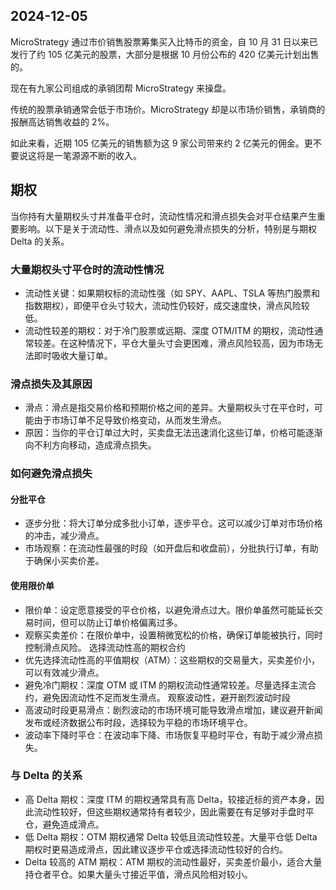 ## 2024-12-05

MicroStrategy 通过市价销售股票筹集买入比特币的资金，自 10 月 31 日以来已发行了约 105 亿美元的股票，大部分是根据 10 月份公布的 420 亿美元计划出售的。

现在有九家公司组成的承销团帮 MicroStrategy 来操盘。

传统的股票承销通常会低于市场价。MicroStrategy 却是以市场价销售，承销商的报酬高达销售收益的 2%。

如此来看，近期 105 亿美元的销售额为这 9 家公司带来约 2 亿美元的佣金。更不要说这将是一笔源源不断的收入。

## 期权

当你持有大量期权头寸并准备平仓时，流动性情况和滑点损失会对平仓结果产生重要影响。以下是关于流动性、滑点以及如何避免滑点损失的分析，特别是与期权 Delta 的关系。

### 大量期权头寸平仓时的流动性情况

- 流动性关键：如果期权标的流动性强（如 SPY、AAPL、TSLA 等热门股票和指数期权），即便平仓头寸较大，流动性仍较好，成交速度快，滑点风险较低。
- 流动性较差的期权：对于冷门股票或远期、深度 OTM/ITM 的期权，流动性通常较差。在这种情况下，平仓大量头寸会更困难，滑点风险较高，因为市场无法即时吸收大量订单。

### 滑点损失及其原因

- 滑点：滑点是指交易价格和预期价格之间的差异。大量期权头寸在平仓时，可能由于市场订单不足导致价格变动，从而发生滑点。
- 原因：当你的平仓订单过大时，买卖盘无法迅速消化这些订单，价格可能逐渐向不利方向移动，造成滑点损失。

### 如何避免滑点损失

#### 分批平仓

- 逐步分批：将大订单分成多批小订单，逐步平仓。这可以减少订单对市场价格的冲击，减少滑点。
- 市场观察：在流动性最强的时段（如开盘后和收盘前），分批执行订单，有助于确保小买卖价差。

#### 使用限价单

- 限价单：设定愿意接受的平仓价格，以避免滑点过大。限价单虽然可能延长交易时间，但可以防止订单价格偏离过多。
- 观察买卖差价：在限价单中，设置稍微宽松的价格，确保订单能被执行，同时控制滑点风险。
  选择流动性高的期权合约
- 优先选择流动性高的平值期权（ATM）：这些期权的交易量大，买卖差价小，可以有效减少滑点。
- 避免冷门期权：深度 OTM 或 ITM 的期权流动性通常较差。尽量选择主流合约，避免因流动性不足而发生滑点。
  观察波动性，避开剧烈波动时段
- 高波动时段更易滑点：剧烈波动的市场环境可能导致滑点增加，建议避开新闻发布或经济数据公布时段，选择较为平稳的市场环境平仓。
- 波动率下降时平仓：在波动率下降、市场恢复平稳时平仓，有助于减少滑点损失。

### 与 Delta 的关系

- 高 Delta 期权：深度 ITM 的期权通常具有高 Delta，较接近标的资产本身，因此流动性较好，但这些期权通常持有者较少，因此需要在有足够对手盘时平仓，避免造成滑点。
- 低 Delta 期权：OTM 期权通常 Delta 较低且流动性较差。大量平仓低 Delta 期权时更易造成滑点，因此建议逐步平仓或选择流动性较好的合约。
- Delta 较高的 ATM 期权：ATM 期权的流动性最好，买卖差价最小，适合大量持仓者平仓。如果大量头寸接近平值，滑点风险相对较小。
